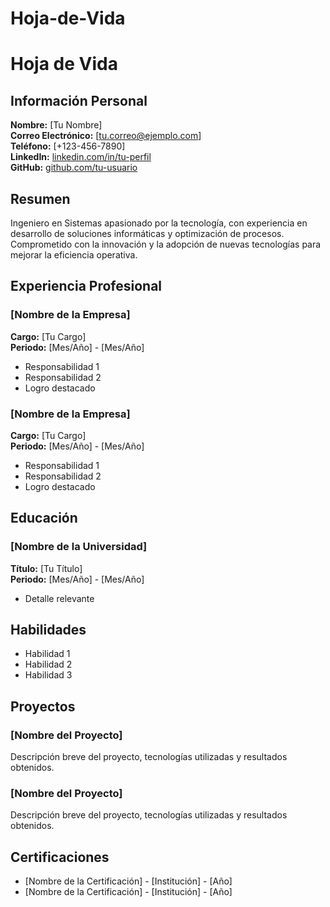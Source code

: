 # Hoja-de-Vida
# Hoja de Vida

## Información Personal
**Nombre:** [Tu Nombre]  
**Correo Electrónico:** [tu.correo@ejemplo.com]  
**Teléfono:** [+123-456-7890]  
**LinkedIn:** [linkedin.com/in/tu-perfil](https://linkedin.com/in/tu-perfil)  
**GitHub:** [github.com/tu-usuario](https://github.com/tu-usuario)

## Resumen
Ingeniero en Sistemas apasionado por la tecnología, con experiencia en desarrollo de soluciones informáticas y optimización de procesos. Comprometido con la innovación y la adopción de nuevas tecnologías para mejorar la eficiencia operativa.

## Experiencia Profesional
### [Nombre de la Empresa]
**Cargo:** [Tu Cargo]  
**Periodo:** [Mes/Año] - [Mes/Año]  
- Responsabilidad 1
- Responsabilidad 2
- Logro destacado

### [Nombre de la Empresa]
**Cargo:** [Tu Cargo]  
**Periodo:** [Mes/Año] - [Mes/Año]  
- Responsabilidad 1
- Responsabilidad 2
- Logro destacado

## Educación
### [Nombre de la Universidad]
**Título:** [Tu Título]  
**Periodo:** [Mes/Año] - [Mes/Año]  
- Detalle relevante

## Habilidades
- Habilidad 1
- Habilidad 2
- Habilidad 3

## Proyectos
### [Nombre del Proyecto]
Descripción breve del proyecto, tecnologías utilizadas y resultados obtenidos.

### [Nombre del Proyecto]
Descripción breve del proyecto, tecnologías utilizadas y resultados obtenidos.

## Certificaciones
- [Nombre de la Certificación] - [Institución] - [Año]
- [Nombre de la Certificación] - [Institución] - [Año]
